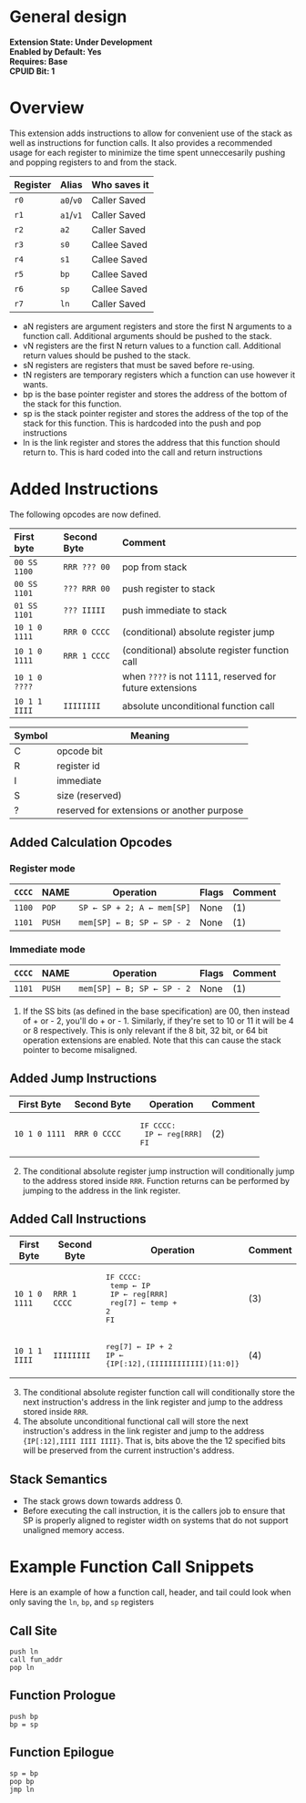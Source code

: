 # General design

**Extension State: Under Development**  
**Enabled by Default: Yes**  
**Requires: Base**  
**CPUID Bit: 1**

# Overview

This extension adds instructions to allow for convenient use of the stack as well as instructions for function calls. It also provides a recommended usage for each register to minimize the time spent unneccesarily pushing and popping registers to and from the stack.

| Register | Alias     | Who saves it |
|----------|-----------|--------------|
| `r0`     | `a0`/`v0` | Caller Saved |
| `r1`     | `a1`/`v1` | Caller Saved |
| `r2`     | `a2`      | Caller Saved |
| `r3`     | `s0`      | Callee Saved |
| `r4`     | `s1`      | Callee Saved |
| `r5`     | `bp`      | Callee Saved |
| `r6`     | `sp`      | Callee Saved |
| `r7`     | `ln`      | Caller Saved |

- aN registers are argument registers and store the first N arguments to a function call. Additional arguments should be pushed to the stack.
- vN registers are the first N return values to a function call. Additional return values should be pushed to the stack.
- sN registers are registers that must be saved before re-using.
- tN registers are temporary registers which a function can use however it wants.
- bp is the base pointer register and stores the address of the bottom of the stack for this function.
- sp is the stack pointer register and stores the address of the top of the stack for this function. This is hardcoded into the push and pop instructions
- ln is the link register and stores the address that this function should return to. This is hard coded into the call and return instructions

# Added Instructions

The following opcodes are now defined.

| First byte    | Second Byte  | Comment                                                 |
|:--------------|:-------------|:--------------------------------------------------------|
| `00 SS 1100`  | `RRR ??? 00` | pop from stack                                          |
| `00 SS 1101`  | `??? RRR 00` | push register to stack                                  |
| `01 SS 1101`  | `??? IIIII`  | push immediate to stack                                 |
| `10 1 0 1111` | `RRR 0 CCCC` | (conditional) absolute register jump                    |
| `10 1 0 1111` | `RRR 1 CCCC` | (conditional) absolute register function call           |
| `10 1 0 ????` |              | when `????` is not 1111, reserved for future extensions |
| `10 1 1 IIII` | `IIIIIIII`   | absolute unconditional function call                    |

| Symbol | Meaning                                    |
|--------|--------------------------------------------|
| C      | opcode bit                                 |
| R      | register id                                |
| I      | immediate                                  |
| S      | size (reserved)                            |
| ?      | reserved for extensions or another purpose |

## Added Calculation Opcodes

### Register mode

| `CCCC` | NAME    | Operation                                 | Flags  | Comment |
|--------|---------|-------------------------------------------|--------|---------|
| `1100` | `POP`   | <code>SP ← SP + 2; A ← mem[SP]</code>     | None   | (1)     |
| `1101` | `PUSH`  | <code>mem[SP] ← B; SP ← SP - 2</code>     | None   | (1)     |

### Immediate mode

| `CCCC` | NAME    | Operation                                 | Flags  | Comment |
|--------|---------|-------------------------------------------|--------|---------|
| `1101` | `PUSH`  | <code>mem[SP] ← B; SP ← SP - 2</code>     | None   | (1)     |

1) If the SS bits (as defined in the base specification) are 00, then instead of + or - 2, you'll do + or - 1. Similarly, if they're set to 10 or 11 it will be 4 or 8 respectively. This is only relevant if the 8 bit, 32 bit, or 64 bit operation extensions are enabled. Note that this can cause the stack pointer to become misaligned.

## Added Jump Instructions

| First Byte    | Second Byte  | Operation                   | Comment|
|---------------|--------------|-----------------------------|--------|
| `10 1 0 1111` | `RRR 0 CCCC` | <pre>IF CCCC:<br>  IP ← reg[RRR]<br>FI</pre> | (2) |

2) The conditional absolute register jump instruction will conditionally jump to the address stored inside `RRR`. Function returns can be performed by jumping to the address in the link register.

## Added Call Instructions

| First Byte    | Second Byte  | Operation | Comment |      
|--|--|--|--|
| `10 1 0 1111` | `RRR 1 CCCC` | <pre>IF CCCC:<br>  temp ← IP<br>  IP ← reg[RRR]<br>  reg[7] ← temp + 2<br>FI</pre> | (3) |
| `10 1 1 IIII` | `IIIIIIII`   | <pre>reg[7] ← IP + 2<br>IP ← {IP[:12],(IIIIIIIIIIII)[11:0]}</pre>                  | (4) |


3) The conditional absolute register function call will conditionally store the next instruction's address in the link register and jump to the address stored inside `RRR`.
4) The absolute unconditional functional call will store the next instruction's address in the link register and jump to the address `{IP[:12],IIII IIII IIII}`. That is, bits above the the 12 specified bits will be preserved from the current instruction's address.

## Stack Semantics

- The stack grows down towards address 0.
- Before executing the call instruction, it is the callers job to ensure that SP is properly aligned to register width on systems that do not support unaligned memory access.

# Example Function Call Snippets

Here is an example of how a function call, header, and tail could look when only saving the `ln`, `bp`, and `sp` registers

## Call Site

```
push ln
call fun_addr
pop ln
```

## Function Prologue

```
push bp
bp = sp
```

## Function Epilogue

```
sp = bp
pop bp
jmp ln
```
